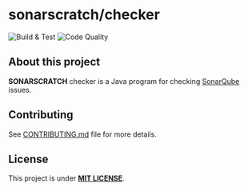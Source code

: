 # sonarscratch/checker

![Build & Test](https://github.com/tcdorg/sonarscratch-checker/workflows/Build%20%26%20Test/badge.svg)
![Code Quality](https://github.com/tcdorg/sonarscratch-checker/workflows/Code%20Quality/badge.svg)

## About this project

**SONARSCRATCH** checker is a Java program for checking [SonarQube](https://www.sonarqube.org) issues.

## Contributing

See [CONTRIBUTING.md](CONTRIBUTING.md) file for more details.

## License

This project is under [**MIT LICENSE**](LICENSE.txt).
